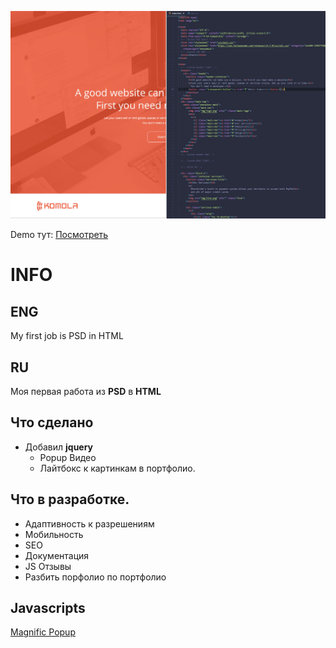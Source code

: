 
![Промо Komola](https://github.com/ProProfit/Komola/blob/master/Promo.jpg?raw=true)

Demo тут: [Посмотреть](https://proprofit.github.io/Komola/)


# INFO

## ENG
 My first job is PSD in HTML


## RU
Моя первая работа из **PSD** в **HTML**

## Что сделано
* Добавил **jquery**
  * Popup Видео
  * Лайтбокс к картинкам в портфолио.


## Что в разработке.
* Адаптивность к разрешениям
* Мобильность
* SEO
* Документация
* JS Отзывы
* Разбить порфолио по портфолио



## Javascripts

 [Magnific Popup](https://github.com/dimsemenov/Magnific-Popup)
